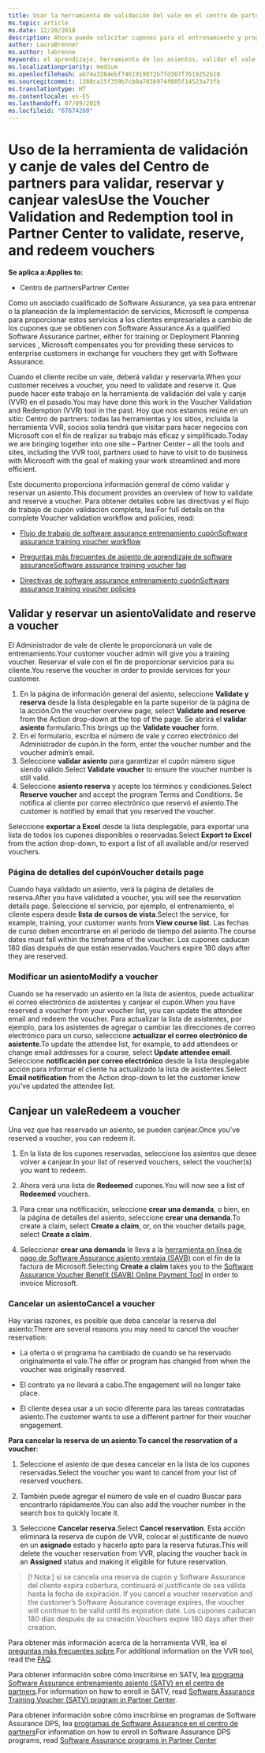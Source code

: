 ```yaml
---
title: Usar la herramienta de validación del vale en el centro de partners para los cupones de entrenamiento y otros | Centro de partners
ms.topic: article
ms.date: 12/20/2018
description: Ahora puede solicitar cupones para el entrenamiento y programas de software assurance en el centro de partners
author: LauraBrenner
ms.author: labrenne
Keywords: el aprendizaje, herramienta de los asientos, validar el vale, notificaciones de programa software assurance, DPS, SATV
ms.localizationpriority: medium
ms.openlocfilehash: ab74a3264ebf7461919072b7fd367f7619252b10
ms.sourcegitcommit: 1388ca15f359b7cb0a7856974f605f14523a73fb
ms.translationtype: HT
ms.contentlocale: es-ES
ms.lasthandoff: 07/09/2019
ms.locfileid: "67674260"
---
```

# <a name="use-the-voucher-validation-and-redemption-tool-in-partner-center-to-validate-reserve-and-redeem-vouchers"></a><span data-ttu-id="894b6-104">Uso de la herramienta de validación y canje de vales del Centro de partners para validar, reservar y canjear vales</span><span class="sxs-lookup"><span data-stu-id="894b6-104">Use the Voucher Validation and Redemption tool in Partner Center to validate, reserve, and redeem vouchers</span></span> 

<span data-ttu-id="894b6-105">**Se aplica a:**</span><span class="sxs-lookup"><span data-stu-id="894b6-105">**Applies to:**</span></span>

- <span data-ttu-id="894b6-106">Centro de partners</span><span class="sxs-lookup"><span data-stu-id="894b6-106">Partner Center</span></span>

<span data-ttu-id="894b6-107">Como un asociado cualificado de Software Assurance, ya sea para entrenar o la planeación de la implementación de servicios, Microsoft le compensa para proporcionar estos servicios a los clientes empresariales a cambio de los cupones que se obtienen con Software Assurance.</span><span class="sxs-lookup"><span data-stu-id="894b6-107">As a qualified Software Assurance partner, either for training or Deployment Planning services , Microsoft compensates you for providing these services to enterprise customers in exchange for vouchers they get with Software Assurance.</span></span>

<span data-ttu-id="894b6-108">Cuando el cliente recibe un vale, deberá validar y reservarla.</span><span class="sxs-lookup"><span data-stu-id="894b6-108">When your customer receives a voucher, you need to validate and reserve it.</span></span> <span data-ttu-id="894b6-109">Que puede hacer este trabajo en la herramienta de validación del vale y canje (VVR) en el pasado.</span><span class="sxs-lookup"><span data-stu-id="894b6-109">You may have done this work in the Voucher Validation and Redemption (VVR) tool in the past.</span></span> <span data-ttu-id="894b6-110">Hoy que nos estamos reúne en un sitio: Centro de partners: todas las herramientas y los sitios, incluida la herramienta VVR, socios solía tendrá que visitar para hacer negocios con Microsoft con el fin de realizar su trabajo más eficaz y simplificado.</span><span class="sxs-lookup"><span data-stu-id="894b6-110">Today we are bringing together into one site – Partner Center – all the tools and sites, including the VVR tool, partners used to have to visit to do business with Microsoft with the goal of making your work streamlined and more efficient.</span></span>

<span data-ttu-id="894b6-111">Este documento proporciona información general de cómo validar y reservar un asiento.</span><span class="sxs-lookup"><span data-stu-id="894b6-111">This document provides an overview of how to validate and reserve a voucher.</span></span> <span data-ttu-id="894b6-112">Para obtener detalles sobre las directivas y el flujo de trabajo de cupón validación completa, lea:</span><span class="sxs-lookup"><span data-stu-id="894b6-112">For full details on the complete Voucher validation workflow and policies, read:</span></span> 

- [<span data-ttu-id="894b6-113">Flujo de trabajo de software assurance entrenamiento cupón</span><span class="sxs-lookup"><span data-stu-id="894b6-113">Software assurance training voucher workflow</span></span>](https://query.prod.cms.rt.microsoft.com/cms/api/am/binary/RE3krfK)

- [<span data-ttu-id="894b6-114">Preguntas más frecuentes de asiento de aprendizaje de software assurance</span><span class="sxs-lookup"><span data-stu-id="894b6-114">Software assurance training voucher faq</span></span>](https://query.prod.cms.rt.microsoft.com/cms/api/am/binary/RE3kz5o) 

- [<span data-ttu-id="894b6-115">Directivas de software assurance entrenamiento cupón</span><span class="sxs-lookup"><span data-stu-id="894b6-115">Software assurance training voucher policies</span></span>](https://query.prod.cms.rt.microsoft.com/cms/api/am/binary/RE3koEP) 


## <a name="validate-and-reserve-a-voucher"></a><span data-ttu-id="894b6-116">Validar y reservar un asiento</span><span class="sxs-lookup"><span data-stu-id="894b6-116">Validate and reserve a voucher</span></span>

<span data-ttu-id="894b6-117">El Administrador de vale de cliente le proporcionará un vale de entrenamiento.</span><span class="sxs-lookup"><span data-stu-id="894b6-117">Your customer voucher admin will give you a training voucher.</span></span> <span data-ttu-id="894b6-118">Reservar el vale con el fin de proporcionar servicios para su cliente.</span><span class="sxs-lookup"><span data-stu-id="894b6-118">You reserve the voucher in order to provide services for your customer.</span></span>

1. <span data-ttu-id="894b6-119">En la página de información general del asiento, seleccione **Validate y reserva** desde la lista desplegable en la parte superior de la página de la acción.</span><span class="sxs-lookup"><span data-stu-id="894b6-119">On the voucher overview page, select **Validate and reserve** from the Action drop-down at the top of the page.</span></span> <span data-ttu-id="894b6-120">Se abrirá el **validar asiento** formulario.</span><span class="sxs-lookup"><span data-stu-id="894b6-120">This brings up the **Validate voucher** form.</span></span>
2. <span data-ttu-id="894b6-121">En el formulario, escriba el número de vale y correo electrónico del Administrador de cupón.</span><span class="sxs-lookup"><span data-stu-id="894b6-121">In the form, enter the voucher number and the voucher admin’s email.</span></span>
3. <span data-ttu-id="894b6-122">Seleccione **validar asiento** para garantizar el cupón número sigue siendo válido.</span><span class="sxs-lookup"><span data-stu-id="894b6-122">Select **Validate voucher** to ensure the voucher number is still valid.</span></span>
4. <span data-ttu-id="894b6-123">Seleccione **asiento reserva** y acepte los términos y condiciones.</span><span class="sxs-lookup"><span data-stu-id="894b6-123">Select **Reserve voucher** and accept the program Terms and Conditions.</span></span> <span data-ttu-id="894b6-124">Se notifica al cliente por correo electrónico que reservó el asiento.</span><span class="sxs-lookup"><span data-stu-id="894b6-124">The customer is notified by email that you reserved the voucher.</span></span>

<span data-ttu-id="894b6-125">Seleccione **exportar a Excel** desde la lista desplegable, para exportar una lista de todos los cupones disponibles o reservadas.</span><span class="sxs-lookup"><span data-stu-id="894b6-125">Select **Export to Excel** from the action drop-down, to export a list of all available and/or reserved vouchers.</span></span>

### <a name="voucher-details-page"></a><span data-ttu-id="894b6-126">Página de detalles del cupón</span><span class="sxs-lookup"><span data-stu-id="894b6-126">Voucher details page</span></span>

<span data-ttu-id="894b6-127">Cuando haya validado un asiento, verá la página de detalles de reserva.</span><span class="sxs-lookup"><span data-stu-id="894b6-127">After you have validated a voucher, you will see the reservation details page.</span></span> <span data-ttu-id="894b6-128">Seleccione el servicio, por ejemplo, el entrenamiento, el cliente espera desde **lista de cursos de vista**.</span><span class="sxs-lookup"><span data-stu-id="894b6-128">Select the service, for example, training, your customer wants from **View course list**.</span></span>
<span data-ttu-id="894b6-129">Las fechas de curso deben encontrarse en el período de tiempo del asiento.</span><span class="sxs-lookup"><span data-stu-id="894b6-129">The course dates must fall within the timeframe of the voucher.</span></span> <span data-ttu-id="894b6-130">Los cupones caducan 180 días después de que están reservadas.</span><span class="sxs-lookup"><span data-stu-id="894b6-130">Vouchers expire 180 days after they are reserved.</span></span>

### <a name="modify-a-voucher"></a><span data-ttu-id="894b6-131">Modificar un asiento</span><span class="sxs-lookup"><span data-stu-id="894b6-131">Modify a voucher</span></span>

<span data-ttu-id="894b6-132">Cuando se ha reservado un asiento en la lista de asientos, puede actualizar el correo electrónico de asistentes y canjear el cupón.</span><span class="sxs-lookup"><span data-stu-id="894b6-132">When you have reserved a voucher from your voucher list, you can update the attendee email and redeem the voucher.</span></span> <span data-ttu-id="894b6-133">Para actualizar la lista de asistentes, por ejemplo, para los asistentes de agregar o cambiar las direcciones de correo electrónico para un curso, seleccione **actualizar el correo electrónico de asistente**.</span><span class="sxs-lookup"><span data-stu-id="894b6-133">To update the attendee list, for example, to add attendees or change email addresses for a course, select **Update attendee email**.</span></span> <span data-ttu-id="894b6-134">Seleccione **notificación por correo electrónico** desde la lista desplegable acción para informar el cliente ha actualizado la lista de asistentes.</span><span class="sxs-lookup"><span data-stu-id="894b6-134">Select **Email notification** from the Action drop-down to let the customer know you’ve updated the attendee list.</span></span>

## <a name="redeem-a-voucher"></a><span data-ttu-id="894b6-135">Canjear un vale</span><span class="sxs-lookup"><span data-stu-id="894b6-135">Redeem a voucher</span></span>

<span data-ttu-id="894b6-136">Una vez que has reservado un asiento, se pueden canjear.</span><span class="sxs-lookup"><span data-stu-id="894b6-136">Once you've reserved a voucher, you can redeem it.</span></span> 

1. <span data-ttu-id="894b6-137">En la lista de los cupones reservadas, seleccione los asientos que desee volver a canjear.</span><span class="sxs-lookup"><span data-stu-id="894b6-137">In your list of reserved vouchers, select the voucher(s) you want to redeem.</span></span> 
2. <span data-ttu-id="894b6-138">Ahora verá una lista de **Redeemed** cupones.</span><span class="sxs-lookup"><span data-stu-id="894b6-138">You will now see a list of **Redeemed** vouchers.</span></span>

4. <span data-ttu-id="894b6-139">Para crear una notificación, seleccione **crear una demanda**, o bien, en la página de detalles del asiento, seleccione **crear una demanda**.</span><span class="sxs-lookup"><span data-stu-id="894b6-139">To create a claim, select **Create a claim**, or, on the voucher details page, select **Create a claim**.</span></span>

5. <span data-ttu-id="894b6-140">Seleccionar **crear una demanda** le lleva a la [herramienta en línea de pago de Software Assurance asiento ventaja (SAVB)](https://planningservices.partners.extranet.microsoft.com/en/Pages/getpaid.aspx) con el fin de la factura de Microsoft.</span><span class="sxs-lookup"><span data-stu-id="894b6-140">Selecting **Create a claim** takes you to the [Software Assurance Voucher Benefit (SAVB) Online Payment Tool](https://planningservices.partners.extranet.microsoft.com/en/Pages/getpaid.aspx) in order to invoice Microsoft.</span></span>


### <a name="cancel-a-voucher"></a><span data-ttu-id="894b6-141">Cancelar un asiento</span><span class="sxs-lookup"><span data-stu-id="894b6-141">Cancel a voucher</span></span>

<span data-ttu-id="894b6-142">Hay varias razones, es posible que deba cancelar la reserva del asiento:</span><span class="sxs-lookup"><span data-stu-id="894b6-142">There are several reasons you may need to cancel the voucher reservation:</span></span>

- <span data-ttu-id="894b6-143">La oferta o el programa ha cambiado de cuando se ha reservado originalmente el vale.</span><span class="sxs-lookup"><span data-stu-id="894b6-143">The offer or program has changed from when the voucher was originally reserved.</span></span>

- <span data-ttu-id="894b6-144">El contrato ya no llevará a cabo.</span><span class="sxs-lookup"><span data-stu-id="894b6-144">The engagement will no longer take place.</span></span>

- <span data-ttu-id="894b6-145">El cliente desea usar a un socio diferente para las tareas contratadas asiento.</span><span class="sxs-lookup"><span data-stu-id="894b6-145">The customer wants to use a different partner for their voucher engagement.</span></span>

<span data-ttu-id="894b6-146">**Para cancelar la reserva de un asiento**:</span><span class="sxs-lookup"><span data-stu-id="894b6-146">**To cancel the reservation of a voucher**:</span></span>

1. <span data-ttu-id="894b6-147">Seleccione el asiento de que desea cancelar en la lista de los cupones reservadas.</span><span class="sxs-lookup"><span data-stu-id="894b6-147">Select the voucher you want to cancel from your list of reserved vouchers.</span></span>

2. <span data-ttu-id="894b6-148">También puede agregar el número de vale en el cuadro Buscar para encontrarlo rápidamente.</span><span class="sxs-lookup"><span data-stu-id="894b6-148">You can also add the voucher number in the search box to quickly locate it.</span></span> 

3. <span data-ttu-id="894b6-149">Seleccione **Cancelar reserva**.</span><span class="sxs-lookup"><span data-stu-id="894b6-149">Select **Cancel reservation**.</span></span> <span data-ttu-id="894b6-150">Esta acción eliminará la reserva de cupón de VVR, colocar el justificante de nuevo en un **asignado** estado y hacerlo apto para la reserva futuras.</span><span class="sxs-lookup"><span data-stu-id="894b6-150">This will delete the voucher reservation from VVR, placing the voucher back in an **Assigned** status and making it eligible for future reservation.</span></span>

>[! Nota:]<span data-ttu-id="894b6-151"> si se cancela una reserva de cupón y Software Assurance del cliente expira cobertura, continuará el justificante de sea válida hasta la fecha de expiración.</span><span class="sxs-lookup"><span data-stu-id="894b6-151"> If you cancel a voucher reservation and the customer’s Software Assurance coverage expires, the voucher will continue to be valid until its expiration date.</span></span> <span data-ttu-id="894b6-152">Los cupones caducan 180 días después de su creación.</span><span class="sxs-lookup"><span data-stu-id="894b6-152">Vouchers expire 180 days after their creation.</span></span>

<span data-ttu-id="894b6-153">Para obtener más información acerca de la herramienta VVR, lea el [preguntas más frecuentes sobre](vvr-faq.md).</span><span class="sxs-lookup"><span data-stu-id="894b6-153">For additional information on the VVR tool, read the [FAQ](vvr-faq.md).</span></span>

<span data-ttu-id="894b6-154">Para obtener información sobre cómo inscribirse en SATV, lea [programa Software Assurance entrenamiento asiento (SATV) en el centro de partners](software-assurance-satv.md).</span><span class="sxs-lookup"><span data-stu-id="894b6-154">For information on how to enroll in SATV, read [Software Assurance Training Voucher (SATV) program in Partner Center](software-assurance-satv.md).</span></span>

<span data-ttu-id="894b6-155">Para obtener información sobre cómo inscribirse en programas de Software Assurance DPS, lea [programas de Software Assurance en el centro de partners](software-assurance-dps.md)</span><span class="sxs-lookup"><span data-stu-id="894b6-155">For information on how to enroll in Software Assurance DPS programs, read [Software Assurance programs in Partner Center](software-assurance-dps.md)</span></span>

